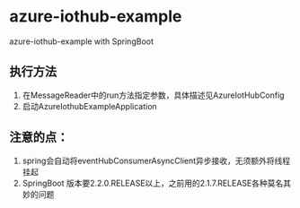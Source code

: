 # azure-iothub-example
azure-iothub-example with SpringBoot

## 执行方法
1. 在MessageReader中的run方法指定参数，具体描述见AzureIotHubConfig
2. 启动AzureIothubExampleApplication

## 注意的点：
1. spring会自动将eventHubConsumerAsyncClient异步接收，无须额外将线程挂起
2. SpringBoot 版本要2.2.0.RELEASE以上，之前用的2.1.7.RELEASE各种莫名其妙的问题
